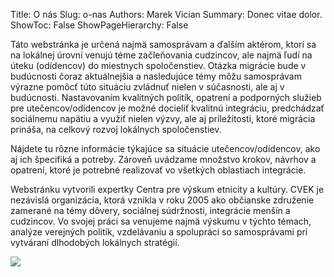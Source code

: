Title: O nás
Slug: o-nas
Authors: Marek Vician
Summary: Donec vitae dolor.
ShowToc: False
ShowPageHierarchy: False

Táto webstránka je určená najmä samosprávam a ďalším aktérom, ktorí sa na lokálnej úrovni venujú téme začleňovania cudzincov, ale najmä ľudí na úteku (odídencov) do miestnych spoločenstiev. Otázka migrácie bude v budúcnosti čoraz aktuálnejšia a nasledujúce témy môžu samosprávam výrazne pomôcť túto situáciu zvládnuť nielen v súčasnosti, ale aj v budúcnosti. Nastavovaním kvalitných politík, opatrení a podporných služieb pre utečencov/odídencov je možné docieliť kvalitnú integráciu, predchádzať sociálnemu napätiu a využiť nielen výzvy, ale aj príležitosti, ktoré migrácia prináša, na celkový rozvoj lokálnych spoločenstiev.

Nájdete tu rôzne informácie týkajúce sa situácie utečencov/odídencov, ako aj ich špecifiká a potreby. Zároveň uvádzame množstvo krokov, návrhov a opatrení, ktoré je potrebné realizovať vo všetkých oblastiach integrácie.

Webstránku vytvorili expertky Centra pre výskum etnicity a kultúry. CVEK je nezávislá organizácia, ktorá vznikla v roku 2005 ako občianske združenie zamerané na témy dôvery, sociálnej súdržnosti, integrácie menšín a cudzincov. Vo svojej práci sa venujeme najmä výskumu v týchto témach, analýze verejných politík, vzdelávaniu a spolupráci so samosprávami pri vytváraní dlhodobých lokálnych stratégií.

<img class="w-100 mt-3" src="/static/images/onas.png" />





